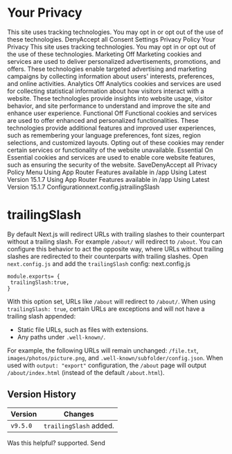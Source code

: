 # Your Privacy
This site uses tracking technologies. You may opt in or opt out of the use of these technologies.
DenyAccept all
Consent Settings
Privacy Policy
Your Privacy
This site uses tracking technologies. You may opt in or opt out of the use of these technologies.
Marketing
Off
Marketing cookies and services are used to deliver personalized advertisements, promotions, and offers. These technologies enable targeted advertising and marketing campaigns by collecting information about users' interests, preferences, and online activities. 
Analytics
Off
Analytics cookies and services are used for collecting statistical information about how visitors interact with a website. These technologies provide insights into website usage, visitor behavior, and site performance to understand and improve the site and enhance user experience.
Functional
Off
Functional cookies and services are used to offer enhanced and personalized functionalities. These technologies provide additional features and improved user experiences, such as remembering your language preferences, font sizes, region selections, and customized layouts. Opting out of these cookies may render certain services or functionality of the website unavailable.
Essential
On
Essential cookies and services are used to enable core website features, such as ensuring the security of the website. 
SaveDenyAccept all
Privacy Policy
Menu
Using App Router
Features available in /app
Using Latest Version
15.1.7
Using App Router
Features available in /app
Using Latest Version
15.1.7
Configurationnext.config.jstrailingSlash
# trailingSlash
By default Next.js will redirect URLs with trailing slashes to their counterpart without a trailing slash. For example `/about/` will redirect to `/about`. You can configure this behavior to act the opposite way, where URLs without trailing slashes are redirected to their counterparts with trailing slashes.
Open `next.config.js` and add the `trailingSlash` config:
next.config.js
```
module.exports= {
 trailingSlash:true,
}
```

With this option set, URLs like `/about` will redirect to `/about/`.
When using `trailingSlash: true`, certain URLs are exceptions and will not have a trailing slash appended:
  * Static file URLs, such as files with extensions.
  * Any paths under `.well-known/`.


For example, the following URLs will remain unchanged: `/file.txt`, `images/photos/picture.png`, and `.well-known/subfolder/config.json`.
When used with `output: "export"` configuration, the `/about` page will output `/about/index.html` (instead of the default `/about.html`).
## Version History
Version| Changes  
---|---  
`v9.5.0`| `trailingSlash` added.  
Was this helpful?
supported.
Send
